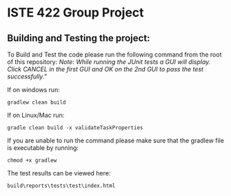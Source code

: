 # ISTE 422 Group Project

## Building and Testing the project:

To Build and Test the code please run the following command from the root of this repository:
*Note: While running the JUnit tests a GUI will display. Click CANCEL in the first GUI and OK on the 2nd GUI to pass the test successfully."*

If on windows run:
```
gradlew clean build
```

If on Linux/Mac run:
```
gradle clean build -x validateTaskProperties
```

If you are unable to run the command please make sure that the gradlew file is executable by running:
```
chmod +x gradlew
```

The test results can be viewed here:
```
build\reports\tests\test\index.html
```